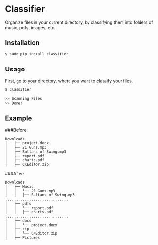 # Classifier
Organize files in your current directory, by classifying them into folders of music, pdfs, images, etc.

## Installation
```sh
$ sudo pip install classifier
```

## Usage
First, go to your directory, where you want to classify your files.
```sh
$ classifier
``` 
```sh
>> Scanning Files
>> Done!
```

## Example
###Before:
```
Downloads
│   ├── project.docx
│   ├── 21 Guns.mp3
│   ├── Sultans of Swing.mp3
│   ├── report.pdf
│   ├── charts.pdf
│   ├── CKEditor.zip
```

###After:
```
Downloads
│   ├── Music
│   │   └── 21 Guns.mp3
│   │   ├── Sultans of Swing.mp3
.............................
│   ├── pdfs
│   │   └── report.pdf
│   │   ├── charts.pdf
.............................
│   ├── docs
│   │   └── project.docx
│   ├── zip
│   │   └── CKEditor.zip
│   ├── Pictures
```

